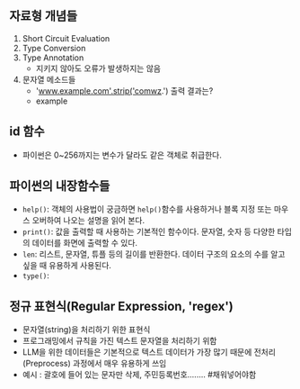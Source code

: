 
## 자료형 개념들
1. Short Circuit Evaluation
2. Type Conversion
3. Type Annotation
	- 지키지 않아도 오류가 발생하지는 않음
4. 문자열 메소드들
	- 'www.example.com'.strip('comwz.') 출력 결과는?
	- example

## id 함수
- 파이썬은 0~256까지는 변수가 달라도 같은 객체로 취급한다.


## 파이썬의 내장함수들
- ```help()```: 객체의 사용법이 궁금하면 ```help()```함수를 사용하거나 블록 지정 또는 마우스 오버하여 나오는 설명을 읽어 본다.
- ```print()```: 값을 출력할 때 사용하는 기본적인 함수이다. 문자열, 숫자 등 다양한 타입의 데이터를 화면에 출력할 수 있다.
- ```len```: 리스트, 문자열, 튜플 등의 길이를 반환한다. 데이터 구조의 요소의 수를 알고 싶을 때 유용하게 사용된다.
- ```type()```: 




## 정규 표현식(Regular Expression, 'regex')
- 문자열(string)을 처리하기 위한 표현식
- 프로그래밍에서 규칙을 가진 텍스트 문자열을 처리하기 위함
- LLM을 위한 데이터들은 기본적으로 텍스트 데이터가 가장 많기 때문에 전처리(Preprocess) 과정에서 매우 유용하게 쓰임
- 예시 : 괄호에 들어 있는 문자만 삭제, 주민등록번호........ #채워넣어야함